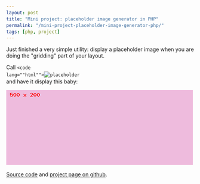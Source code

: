 ```yaml
---
layout: post
title: "Mini project: placeholder image generator in PHP"
permalink: "/mini-project-placeholder-image-generator-php/"
tags: [php, project]
---
```


Just finished a very simple utility: display a placeholder image when you are doing the "gridding" part of your layout.

Call <span class="Apple-style-span" style="font-family: Consolas, Monaco, monospace; font-size: 12px; line-height: 18px; white-space: pre;"><code lang=""html""><img src="picture-this.php?w=500&h=200&bg=ebd&fg=f00" alt="placeholder" /></code> </span>and have it display this baby:

<img class="alignnone" title="Placeholder example" src="https://github.com/chelmertz/picture-this/raw/master/picture-this-example-1.png" alt="" width="500" height="200" />

<a href="https://github.com/chelmertz/picture-this">Source code</a> and <a href="http://chelmertz.github.com/picture-this/">project page on github</a>.
